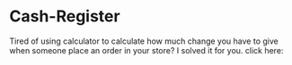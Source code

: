 # Cash-Register
Tired of using calculator to calculate how much change you have to give when someone place an order in your store? I solved it for you. 
click here: 
